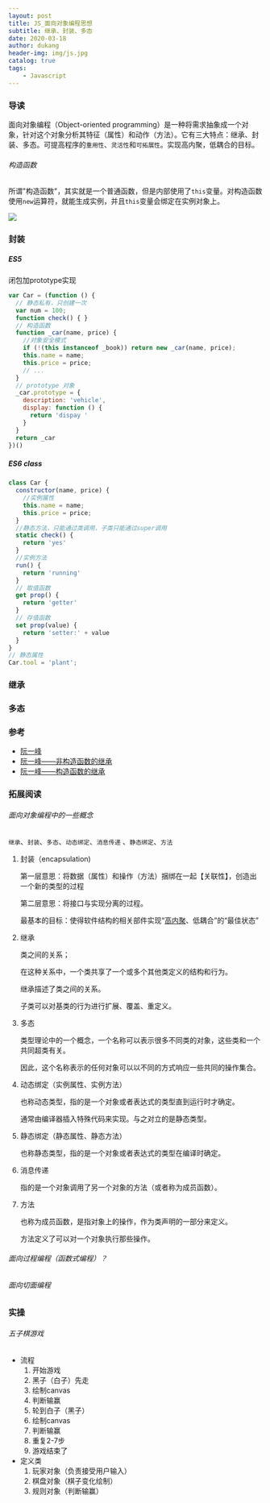 ```yaml
---
layout: post
title: JS_面向对象编程思想
subtitle: 继承、封装、多态
date: 2020-03-18
author: dukang
header-img: img/js.jpg
catalog: true
tags: 
    - Javascript
---
```


### 导读

面向对象编程（Object-oriented programming）是一种将需求抽象成一个对象，针对这个对象分析其特征（属性）和动作（方法）。它有三大特点：继承、封装、多态。可提高程序的`重用性`、`灵活性`和`可拓展性`。实现高内聚，低耦合的目标。

###### 构造函数

所谓"构造函数"，其实就是一个普通函数，但是内部使用了`this`变量。对构造函数使用`new`运算符，就能生成实例，并且`this`变量会绑定在实例对象上。

![](../img/oop.jpg)

### 封装

##### ES5

闭包加prototype实现

```js
var Car = (function () {
  // 静态私有，只创建一次
  var num = 100;
  function check() { }
  // 构造函数
  function _car(name, price) {
    //对象安全模式
    if (!(this instanceof _book)) return new _car(name, price);
    this.name = name;
    this.price = price;
    // ...
  }
  // prototype 对象
  _car.prototype = {
    description: 'vehicle',
    display: function () {
      return 'dispay '
    }
  }
  return _car
})()
```

##### ES6 class

```js
class Car {
  constructor(name, price) {
    //实例属性
    this.name = name;
    this.price = price;
  }
  //静态方法，只能通过类调用，子类只能通过super调用
  static check() {
    return 'yes'
  }
  //实例方法
  run() {
    return 'running'
  }
  // 取值函数
  get prop() {
    return 'getter'
  }
  // 存值函数
  set prop(value) {
    return 'setter:' + value
  }
}
// 静态属性
Car.tool = 'plant';
```

### 继承



### 多态



### 参考

- [阮一峰](http://www.ruanyifeng.com/blog/2010/05/object-oriented_javascript_encapsulation.html)
- [阮一峰——非构造函数的继承](http://www.ruanyifeng.com/blog/2010/05/object-oriented_javascript_inheritance_continued.html)
- [阮一峰——构造函数的继承](http://www.ruanyifeng.com/blog/2010/05/object-oriented_javascript_inheritance.html)

### 拓展阅读

###### 面向对象编程中的一些概念

`继承`、`封装`、`多态`、`动态绑定`、`消息传递` 、`静态绑定`、`方法`

1. 封装（encapsulation)

   第一层意思：将数据（属性）和操作（方法）捆绑在一起【关联性】，创造出一个新的类型的过程

   第二层意思：将接口与实现分离的过程。

   最基本的目标：使得软件结构的相关部件实现“[高内聚](https://baike.baidu.com/item/%E9%AB%98%E5%86%85%E8%81%9A/5296411)、低耦合”的“最佳状态”

2. 继承

   类之间的关系；

   在这种关系中，一个类共享了一个或多个其他类定义的结构和行为。

   继承描述了类之间的关系。

   子类可以对基类的行为进行扩展、覆盖、重定义。

3. 多态

   类型理论中的一个概念，一个名称可以表示很多不同类的对象，这些类和一个共同超类有关。

   因此，这个名称表示的任何对象可以以不同的方式响应一些共同的操作集合。

4. 动态绑定（实例属性、实例方法）

   也称动态类型，指的是一个对象或者表达式的类型直到运行时才确定。

   通常由编译器插入特殊代码来实现。与之对立的是静态类型。

5. 静态绑定（静态属性、静态方法）

   也称静态类型，指的是一个对象或者表达式的类型在编译时确定。

6. 消息传递

   指的是一个对象调用了另一个对象的方法（或者称为成员函数）。

7. 方法

    也称为成员函数，是指对象上的操作，作为类声明的一部分来定义。

   方法定义了可以对一个对象执行那些操作。

###### 面向过程编程（函数式编程）？

###### 面向切面编程

### 实操

###### 五子棋游戏

- 流程
  1. 开始游戏
  2. 黑子（白子）先走
  3. 绘制canvas
  4. 判断输赢
  5. 轮到白子（黑子）
  6. 绘制canvas
  7. 判断输赢
  8. 重复2-7步
  9. 游戏结束了
- 定义类
  1. 玩家对象（负责接受用户输入）
  2. 棋盘对象（棋子变化绘制）
  3. 规则对象（判断输赢）

